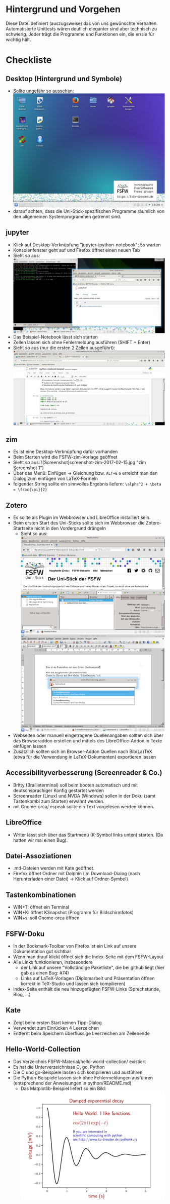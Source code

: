 # Hintergrund und Vorgehen

Diese Datei definiert (auszugsweise) das von uns gewünschte Verhalten. Automatisierte Unittests wären deutlich eleganter sind aber technisch zu schwierig.
Jeder trägt die Programme und Funktionen ein, die er/sie für wichtig hält.

# Checkliste
## Desktop (Hintergrund und Symbole)

* Sollte ungefähr so aussehen: ![Screenshot](screenshot-KDE-Desktop-Ziel-2018-08-18.png "Desktop Screenshot")
 * darauf achten, dass die Uni-Stick-spezifischen Programme räumlich von den allgemeinen Systemprogrammen getrennt sind.

## jupyter

* Klick auf Desktop-Verknüpfung "jupyter-ipython-notebook"; 5s warten
* Konsolenfenster geht auf und Firefox öffnet einen neuen Tab
 * Sieht so aus: ![Screenshot](screenshot-jupyter-1-2017-02-07.jpg "jupyter Screenshot 1")
* Das Beispiel-Notebook lässt sich starten
* Zellen lassen sich ohne Fehlermeldung ausführen (SHIFT + Enter)
* Sieht so aus (nur die ersten 2 Zellen ausgeführt): ![Screenshot](screenshot-jupyter-2-2017-02-07.jpg "jupyter Screenshot 2")

## zim

* Es ist eine Desktop-Verknüpfung dafür vorhanden
* Beim Starten wird die FSFW-zim-Vorlage geöffnet
* Sieht so aus: ![Screenshot]screenshot-zim-2017-02-15.jpg "zim Screenshot 1")
* Über das Menü: Einfügen -> Gleichung bzw. `ALT+E` `G` erreicht man den Dialog zum einfügen von LaTeX-Formeln
 * folgender String sollte ein sinnvolles Ergebnis liefern: `\alpha^2 + \beta = \frac{\pi}{2}`

## Zotero

* Es sollte als Plugin im Webbrowser und LibreOffice installiert sein.
* Beim ersten Start des Uni-Sticks sollte sich im Webbrowser die Zotero-Startseite nicht in den Vordergrund drängeln
  * Sieht so aus: ![Screenshot](screenshot-Firefox+Zoteroaddon-2017-03-10.png "Zoteroaddon im Firefox Screenshot 1") ![Screenshot](screenshot-LibreOffice+Zoteroaddon-2017-03-10.png "Zoteroaddon im LibreOffice Screenshot 2")
* Webseiten oder manuell eingetragene Quellenangaben sollten sich über das Browseraddon erstellen und mittels des LibreOffice-Addon in Texte einfügen lassen
* Zusätzlich sollten sich im Browser-Addon Quellen nach Bib(La)TeX (etwa für die Verwendung in LaTeX-Dokumenten) exportieren lassen

## Accessibilityverbesserung (Screenreader & Co.)

* Brltty (Brailleterminal) soll beim booten automatisch und mit deutschsprachiger Konfig gestartet werden
* Screenreader (Linux) und NVDA (Windows) sollen in der Doku (samt Tastenkombi zum Starten) erwähnt werden.
* mit Gnome-orca/ espeak sollte ein Text vorgelesen werden können.

## LibreOffice

* Writer lässt sich über das Startmenü (K-Symbol links unten) starten. (Da hatten wir mal einen Bug).

## Datei-Assoziationen

* .md-Dateien werden mit Kate geöffnet.
* Firefox öffnet Ordner mit Dolphin (im Download-Dialog (nach Herunterladen einer Datei) -> Klick auf Ordner-Symbol)

## Tastenkombinationen

* WIN+T: öffnet ein Terminal
* WIN+K: öffnet KSnapshot (Programm für Bildschirmfotos)
* WIN+s: soll Gnome-orca öffnen

## FSFW-Doku

* In der Bookmark-Toolbar von Firefox ist ein Link auf unsere Dokumentation gut sichtbar
* Wenn man drauf klickt öffnet sich die Index-Seite mit dem FSFW-Layout
* Alle Links funktionieren, insbesondere
  - der Link auf unsere "Vollständige Paketliste", die bei github liegt (hier gab es einen Bug: #74)
  - Links auf LaTeX-Vorlagen (Diplomarbeit und Präsentation öffnen korrekt in TeX-Studio und lassen sich kompilieren)
* Index-Seite enthält die neu hinzugefügten FSFW-Links (Sprechstunde, Blog, ...)

## Kate

* Zeigt beim ersten Start keinen Tipp-Dialog
* Verwendet zum Einrücken 4 Leerzeichen
* Entfernt beim Speichern überflüssige Leerzeichen am Zeilenende

## Hello-World-Collection

* Das Verzeichnis FSFW-Material/hello-world-collection/ existiert
* Es hat die Unterverzeichnisse C, go, Python
* Die C und go-Beispiele lassen sich kompilieren und ausführen
* Die Python-Beispiele lassen sich ohne Fehlermeldungen ausführen (entsprechend der Anweisungen in python/README.md)
  * Das Matplotlib-Beispiel liefert so ein Bild: ![Screenshot](python-example-plot-result-2017-10-15.png "Matplotlib Example result")


